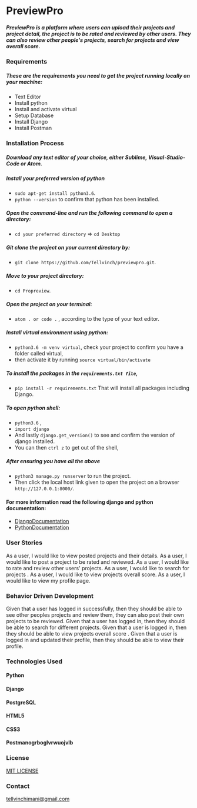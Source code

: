 # PreviewPro
##### PreviewPro is a platform where users can upload  their projects and project detail, the project is to be rated and reviewed by other users. They can also review other people's projects, search for projects and view overall score.

### Requirements

##### These are the requirements you need to get the project running locally on your machine:
  - Text Editor
  - Install python
  - Install and activate virtual
  - Setup Database
  - Install Django
  - Install Postman
### Installation Process

##### Download any text editor of your choice, either Sublime, Visual-Studio-Code or Atom.

##### Install your preferred version of python
  - ```sudo apt-get install python3.6```.
  - ```python --version``` to confirm that python has been installed.

##### Open the command-line and run the following command to open a directory:
  - ```cd your preferred directory``` => ```cd Desktop```

##### Git clone the project on your current directory by:
  - ```git clone https://github.com/Tellvinch/previewpro.git```.

##### Move to your project directory:
- ```cd Propreview```.

##### Open the project on your terminal:
  - ```atom . or code .``` , according to the type of your text editor.

##### Install virtual environment using python:
  - ```python3.6 -m venv virtual```, check your project to confirm you have a folder called virtual,
  - then activate it by running ```source virtual/bin/activate```

##### To install the packages in the ```requirements.txt file```,
  - ```pip install -r requirements.txt```  That will install all packages including Django.

##### To open python shell:
  - ```python3.6``` ,
  - ```import django```
  - And lastly ```django.get_version()``` to see and confirm the version of django installed.
  - You can then ```ctrl z``` to get out of the shell,

##### After ensuring you have all the above
  - ```python3 manage.py runserver``` to run the project.
  - Then click the local host link given to open the project on a browser ```http://127.0.0.1:8000/```.

#### For more information read the following django and python documentation:
  - [DjangoDocumentation](https://docs.djangoproject.com/en/1.11/intro/install/)
  - [PythonDocumentation](https://www.python.org/doc/)

### User Stories
 As a user, I would like to view posted projects and their details.
 As a user, I would like to post a project to be rated and reviewed.
 As a user, I would like to rate and  review other users' projects.
 As a user, I would like to search for projects .
 As a user, I would like to view projects overall score.
 As a user, I would like to view my profile page.

### Behavior Driven Development
 Given that a user has logged  in successfully, then they should be able to see other peoples projects and review them, they can also post their own projects to be reviewed.
 Given that a user has logged in, then they should be able to search for different projects.
 Given that a user is logged in, then they should be able to view projects overall score .
 Given that a user is logged in and updated their profile, then they should be able to  view their profile.

### Technologies Used
 #### Python
 #### Django
 #### PostgreSQL
 #### HTML5
 #### CSS3
 #### Postmanogrboglvrwuojvlb 

### License
[MIT LICENSE](https://github.com/Tellvinch/previewpro/blob/master/license.md)

### Contact
 tellvinchimani@gmail.com